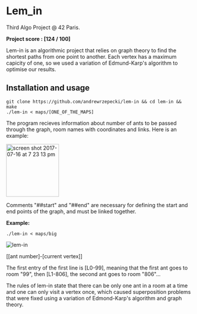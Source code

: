 # Lem_in
Third Algo Project @ 42 Paris.

**Project score : [124 / 100]**

Lem-in is an algorithmic project that relies on graph theory to find the shortest paths from one point to another.
Each vertex has a maximum capicity of one, so we used a variation of Edmund-Karp's algorithm to optimise our results.


## Installation and usage

```
git clone https://github.com/andrewrzepecki/lem-in && cd lem-in && make
./lem-in < maps/[ONE_OF_THE_MAPS]
```

The program recieves information about number of ants to be passed through the graph, room names with coordinates and links. Here is an example:

<img width="142" alt="screen shot 2017-07-16 at 7 23 13 pm" align="middle" src="https://user-images.githubusercontent.com/25576444/28254024-ea2c5eb6-6a5d-11e7-922c-5808975b2419.png" >

Comments "##start" and "##end" are necessary for defining the start and end points of the graph, and must be linked together.

**Example:**

```
./lem-in < maps/big
```
![lem-in](https://i.ibb.co/7pSmxPM/Screen-Shot-2019-10-28-at-1-20-03-PM.png)

[[ant number]-[current vertex]]

The first entry of the first line is [L0-99], meaning that the first ant goes to room "99", then [L1-806], the second ant goes to room "806"... 

The rules of lem-in state that there can be only one ant in a room at a time and one can only visit a vertex once, which caused superposition problems that were fixed using a variation of Edmond-Karp's algorithm and graph theory.
